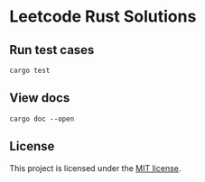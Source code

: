 # Leetcode Rust Solutions


## Run test cases
```shell
cargo test
```

## View docs

```shell
cargo doc --open
```

## License

This project is licensed under the [MIT license](LICENSE).
